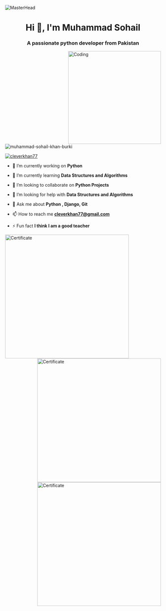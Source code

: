 ![MasterHead](https://user-images.githubusercontent.com/10498744/210012254-234538ff-d198-48aa-8964-37e6fd45d227.gif)
<link rel="stylesheet" href="circular-images.css">
<h1 align="center">Hi 👋, I'm Muhammad Sohail</h1>
<h3 align="center">A passionate python developer from Pakistan</h3>
<img align="right" alt="Coding" width="300" src="https://pbs.twimg.com/media/FrXOMj9WwEYQjGW?format=jpg&name=small">

<p align="left"> <img src="https://komarev.com/ghpvc/?username=muhammad-sohail-khan-burki&label=Profile%20views&color=0e75b6&style=flat" alt="muhammad-sohail-khan-burki" /> </p>

<p align="left"> <a href="https://twitter.com/cleverkhan77" target="blank"><img src="https://img.shields.io/twitter/follow/cleverkhan77?logo=twitter&style=for-the-badge" alt="cleverkhan77" /></a> </p>

- 🔭 I’m currently working on **Python**

- 🌱 I’m currently learning **Data Structures and Algorithms**

- 👯 I’m looking to collaborate on **Python Projects**

- 🤝 I’m looking for help with **Data Structures and Algorithms**

- 💬 Ask me about **Python , Django, Git**

- 📫 How to reach me **cleverkhan77@gmail.com**

- ⚡ Fun fact **I think I am a good teacher**




<img align="left" alt="Certificate" width="400" src="https://pbs.twimg.com/media/FrXDlsLWwAc2ADh?format=jpg&name=small">

<img align="right" alt="Certificate" width="400" src="https://pbs.twimg.com/media/FrXPBXLWwBo86ko?format=jpg&name=small">

<p> <img align="right" alt="Certificate" width="400" src="https://pbs.twimg.com/media/FpK7pOuXsAAnfEh?format=jpg&name=small"> <p>